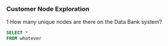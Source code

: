 ### Customer Node Exploration

1 How many unique nodes are there on the Data Bank system?

```SQL
SELECT *
FROM whatever


```

